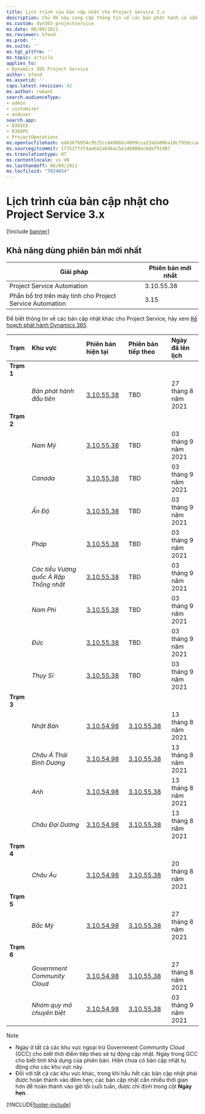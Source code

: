 ```yaml
---
title: Lịch trình của bản cập nhật cho Project Service 3.x
description: Chủ đề này cung cấp thông tin về các bản phát hành có sẵn và sắp tới của Dynamics 365 Project Service Automation.
ms.custom: dyn365-projectservice
ms.date: 08/09/2021
ms.reviewer: kfend
ms.prod: ''
ms.suite: ''
ms.tgt_pltfrm: ''
ms.topic: article
applies_to:
- Dynamics 365 Project Service
author: kfend
ms.assetid: ''
caps.latest.revision: 42
ms.author: rumant
search.audienceType:
- admin
- customizer
- enduser
search.app:
- D365CE
- D365PS
- ProjectOperations
ms.openlocfilehash: ed43676954c9535cc84986bc4099cca33ada09ba18c7950ccacb0dec575d0636
ms.sourcegitcommit: 17353ff3f4aeb42a64bac5e1db000ac6def91d07
ms.translationtype: HT
ms.contentlocale: vi-VN
ms.lasthandoff: 08/09/2021
ms.locfileid: "7024854"
---
```

# <a name="update-release-schedule-for-project-service-3x"></a>Lịch trình của bản cập nhật cho Project Service 3.x

[!include [banner](../includes/psa-now-project-operations.md)]

## <a name="latest-version-availability"></a>Khả năng dùng phiên bản mới nhất

| Giải pháp  | Phiên bản mới nhất |
|-------|----|
| Project Service Automation    | 3.10.55.38 |
| Phần bổ trợ trên máy tính cho Project Service Automation                | 3.15          |

Để biết thông tin về các bản cập nhật khác cho Project Service, hãy xem [Kế hoạch phát hành Dynamics 365](/dynamics365/release-plans/). 

| Trạm  | Khu vực | Phiên bản hiện tại | Phiên bản tiếp theo |  Ngày đã lên lịch
| :---   | :---   | :---   | :---   |:---   |         
|<strong>Trạm 1</strong> | |  |  | |
| | <i>Bản phát hành đầu tiên</i> | [3.10.55.38](whats-new-ur-34.md) | TBD | 27 tháng 8 năm 2021
|<strong>Trạm 2</strong> | |  |  | |
| | <i>Nam Mỹ</i> | [3.10.55.38](whats-new-ur-34.md) | TBD | 03 tháng 9 năm 2021
| | <i>Canada</i> | [3.10.55.38](whats-new-ur-34.md) | TBD | 03 tháng 9 năm 2021
| | <i>Ấn Độ</i> | [3.10.55.38](whats-new-ur-34.md) | TBD | 03 tháng 9 năm 2021
| | <i>Pháp</i> | [3.10.55.38](whats-new-ur-34.md) | TBD | 03 tháng 9 năm 2021
| | <i>Các tiểu Vương quốc Ả Rập Thống nhất</i> | [3.10.55.38](whats-new-ur-34.md) | TBD | 03 tháng 9 năm 2021
| | <i>Nam Phi</i> | [3.10.55.38](whats-new-ur-34.md) | TBD | 03 tháng 9 năm 2021
| | <i>Đức</i> | [3.10.55.38](whats-new-ur-34.md) | TBD | 03 tháng 9 năm 2021
| | <i>Thụy Sĩ</i> | [3.10.55.38](whats-new-ur-34.md) | TBD | 03 tháng 9 năm 2021
|<strong>Trạm 3</strong> | |  |  | |
| | <i>Nhật Bản</i> | [3.10.54.98](whats-new-ur-33.md) | [3.10.55.38](whats-new-ur-34.md) | 13 tháng 8 năm 2021
| | <i>Châu Á Thái Bình Dương</i> | [3.10.54.98](whats-new-ur-33.md) | [3.10.55.38](whats-new-ur-34.md) | 13 tháng 8 năm 2021
| | <i>Anh</i> | [3.10.54.98](whats-new-ur-33.md) | [3.10.55.38](whats-new-ur-34.md) | 13 tháng 8 năm 2021
| | <i>Châu Đại Dương</i> | [3.10.54.98](whats-new-ur-33.md) | [3.10.55.38](whats-new-ur-34.md) | 13 tháng 8 năm 2021
|<strong>Trạm 4</strong> | |  |  | |
| | <i>Châu Âu</i> | [3.10.54.98](whats-new-ur-33.md) | [3.10.55.38](whats-new-ur-34.md) | 20 tháng 8 năm 2021
|<strong>Trạm 5</strong> | |  |  | |
| | <i>Bắc Mỹ</i> | [3.10.54.98](whats-new-ur-33.md) | [3.10.55.38](whats-new-ur-34.md) | 27 tháng 8 năm 2021
|<strong>Trạm 6</strong> | |  |  | |
| | <i>Government Community Cloud</i> | [3.10.54.98](whats-new-ur-33.md) | [3.10.55.38](whats-new-ur-34.md) | 27 tháng 8 năm 2021
| | <i>Nhóm quy mô chuyên biệt</i> | [3.10.54.98](whats-new-ur-33.md) | [3.10.55.38](whats-new-ur-34.md) | 03 tháng 9 năm 2021

>[!Note]
> - Ngày ở tất cả các khu vực ngoại trừ Government Community Cloud (GCC) cho biết thời điểm tiếp theo sẽ tự động cập nhật. Ngày trong GCC cho biết tính khả dụng của phiên bản. Hiện chưa có bản cập nhật tự động cho các khu vực này.
> - Đối với tất cả các khu vực khác, trong khi hầu hết các bản cập nhật phải được hoàn thành vào đêm hẹn; các bản cập nhật cần nhiều thời gian hơn để hoàn thành vào giờ tối cuối tuần, được chỉ định trong cột **Ngày hẹn**.


[!INCLUDE[footer-include](../includes/footer-banner.md)]
